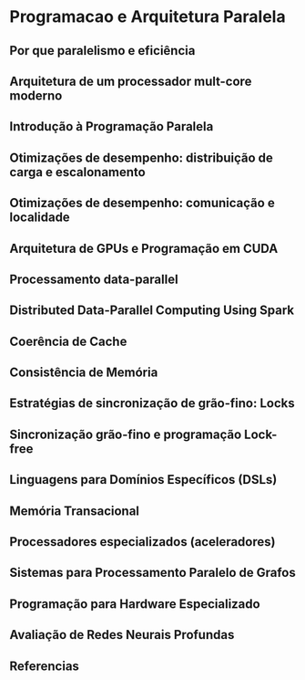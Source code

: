 # Programacao e Arquitetura Paralela 

## Por que paralelismo e eficiência

## Arquitetura de um processador mult-core moderno

## Introdução à Programação Paralela

## Otimizações de desempenho: distribuição de carga e escalonamento

## Otimizações de desempenho: comunicação e localidade

## Arquitetura de GPUs e Programação em CUDA

## Processamento data-parallel

## Distributed Data-Parallel Computing Using Spark

## Coerência de Cache

## Consistência de Memória

## Estratégias de sincronização de grão-fino: Locks

## Sincronização grão-fino e programação Lock-free

## Linguagens para Domínios Específicos (DSLs)

## Memória Transacional

## Processadores especializados (aceleradores)

## Sistemas para Processamento Paralelo de Grafos

## Programação para Hardware Especializado

## Avaliação de Redes Neurais Profundas

## Referencias
